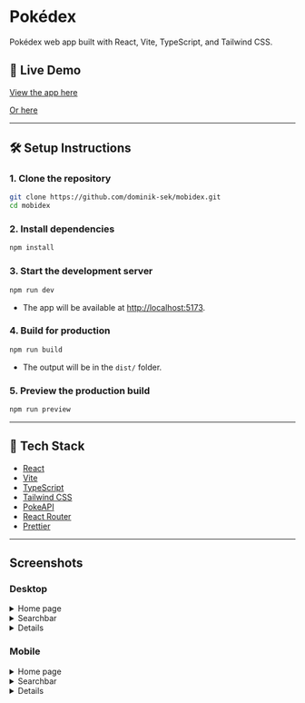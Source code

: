# Pokédex

Pokédex web app built with React, Vite, TypeScript, and Tailwind CSS.

## 🚀 Live Demo

[View the app here](https://pokedex.dominiksek.pl/)

[Or here](https://mobidex.vercel.app/)

---

## 🛠️ Setup Instructions

### 1. Clone the repository
```bash
git clone https://github.com/dominik-sek/mobidex.git
cd mobidex
```

### 2. Install dependencies
```bash
npm install
```

### 3. Start the development server
```bash
npm run dev
```
- The app will be available at [http://localhost:5173](http://localhost:5173).

### 4. Build for production
```bash
npm run build
```
- The output will be in the `dist/` folder.

### 5. Preview the production build
```bash
npm run preview
```

---

## 🧰 Tech Stack
- [React](https://react.dev/)
- [Vite](https://vitejs.dev/)
- [TypeScript](https://www.typescriptlang.org/)
- [Tailwind CSS](https://tailwindcss.com/)
- [PokeAPI](https://pokeapi.co/)
- [React Router](https://reactrouter.com/)
- [Prettier](https://prettier.io/)

---
## Screenshots


### Desktop
<details>
<summary>Home page</summary>
<img width="1862" height="1014" alt="image" src="https://github.com/user-attachments/assets/34c30c2c-7ce6-46e6-8e95-13ef2e42e72e" />
</details>

<details>
<summary>Searchbar</summary>
<img width="1862" height="1014" alt="chrome_5ZUsAFNKqb" src="https://github.com/user-attachments/assets/69689446-dd65-46b7-b004-e4c9c2b0d3c6" />
</details>

<details>
<summary>Details</summary>
<img width="1557" height="1629" alt="mobidex vercel app_pokemon_11" src="https://github.com/user-attachments/assets/33793872-1361-46b6-8fb9-754108f21670" />
</details>

### Mobile

<details>
<summary>Home page</summary>
<img width="375" height="667" alt="image" src="https://github.com/user-attachments/assets/f14503ce-8b03-4d55-bc91-4211a1d65d45" />
</details>

<details>
<summary>Searchbar</summary>
<img width="375" height="667" alt="image" src="https://github.com/user-attachments/assets/0988355b-e6dc-4fc8-a51c-c3c5ca9c3726" />
</details>

<details>
<summary>Details</summary>
  
  [DIRECT LINK TO IMAGE](https://github.com/user-attachments/assets/e0f9fa63-6263-4a96-a5cc-018c97116e2a)
  
  (image is too large to show up in a readme)
  
</details>
